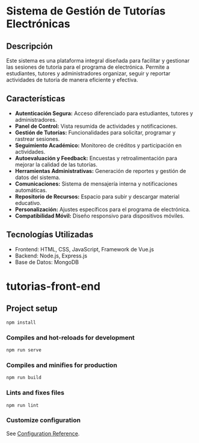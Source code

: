 # Sistema de Gestión de Tutorías Electrónicas

## Descripción
Este sistema es una plataforma integral diseñada para facilitar y gestionar las sesiones de tutoría para el programa de electrónica. Permite a estudiantes, tutores y administradores organizar, seguir y reportar actividades de tutoría de manera eficiente y efectiva.

## Características
- **Autenticación Segura:** Acceso diferenciado para estudiantes, tutores y administradores.
- **Panel de Control:** Vista resumida de actividades y notificaciones.
- **Gestión de Tutorías:** Funcionalidades para solicitar, programar y rastrear sesiones.
- **Seguimiento Académico:** Monitoreo de créditos y participación en actividades.
- **Autoevaluación y Feedback:** Encuestas y retroalimentación para mejorar la calidad de las tutorías.
- **Herramientas Administrativas:** Generación de reportes y gestión de datos del sistema.
- **Comunicaciones:** Sistema de mensajería interna y notificaciones automáticas.
- **Repositorio de Recursos:** Espacio para subir y descargar material educativo.
- **Personalización:** Ajustes específicos para el programa de electrónica.
- **Compatibilidad Móvil:** Diseño responsivo para dispositivos móviles.

## Tecnologías Utilizadas
- Frontend: HTML, CSS, JavaScript, Framework de Vue.js
- Backend: Node.js, Express.js
- Base de Datos: MongoDB

# tutorias-front-end

## Project setup
```
npm install
```

### Compiles and hot-reloads for development
```
npm run serve
```

### Compiles and minifies for production
```
npm run build
```

### Lints and fixes files
```
npm run lint
```

### Customize configuration
See [Configuration Reference](https://cli.vuejs.org/config/).
